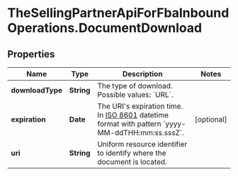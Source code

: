 # TheSellingPartnerApiForFbaInboundOperations.DocumentDownload

## Properties

Name | Type | Description | Notes
------------ | ------------- | ------------- | -------------
**downloadType** | **String** | The type of download. Possible values: &#x60;URL&#x60;. | 
**expiration** | **Date** | The URI&#39;s expiration time. In [ISO 8601](https://developer-docs.amazon.com/sp-api/docs/iso-8601) datetime format with pattern &#x60;yyyy-MM-ddTHH:mm:ss.sssZ&#x60;. | [optional] 
**uri** | **String** | Uniform resource identifier to identify where the document is located. | 


